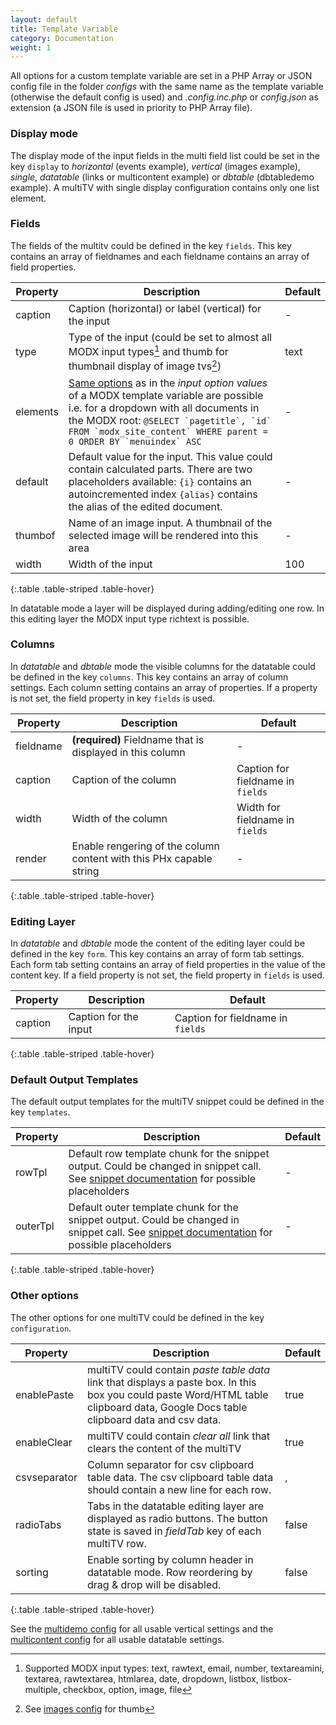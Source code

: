 ```yaml
---
layout: default
title: Template Variable
category: Documentation
weight: 1
---
```


All options for a custom template variable are set in a PHP Array or JSON config file in the folder *configs* with the same name as the template variable (otherwise the default config is used) and *.config.inc.php* or *config.json* as extension (a JSON file is used in priority to PHP Array file).

### Display mode

The display mode of the input fields in the multi field list could be set in the key `display` to *horizontal* (events example), *vertical* (images example), *single*, *datatable* (links or multicontent example) or *dbtable* (dbtabledemo example). A multiTV with single display configuration contains only one list element.

### Fields

The fields of the multitv could be defined in the key `fields`. This key contains an array of fieldnames and each fieldname contains an array of field properties.

Property | Description | Default
-------- | ----------- | -------
caption | Caption (horizontal) or label (vertical) for the input | -
type | Type of the input (could be set to almost all MODX input types[^1] and thumb for thumbnail display of image tvs[^2]) | text
elements | [Same options](http://rtfm.modx.com/evolution/1.0/developers-guide/template-variables/creating-a-template-variable) as in the *input option values* of a MODX template variable are possible i.e. for a dropdown with all documents in the MODX root: ``@SELECT `pagetitle`, `id` FROM `modx_site_content` WHERE parent = 0 ORDER BY `menuindex` ASC`` | -
default | Default value for the input. This value could contain calculated parts. There are two placeholders available: `{i}` contains an autoincremented index `{alias}` contains the alias of the edited document. | -
thumbof | Name of an image input. A thumbnail of the selected image will be rendered into this area | -
width | Width of the input | 100
{:.table .table-striped .table-hover}

[^1]: Supported MODX input types: text, rawtext, email, number, textareamini, textarea, rawtextarea, htmlarea, date, dropdown, listbox, listbox-multiple, checkbox, option, image, file
[^2]: See [images config](https://github.com/Jako/multiTV/blob/master/assets/tvs/multitv/configs/images.config.inc.php) for thumb

In datatable mode a layer will be displayed during adding/editing one row. In this editing layer the MODX input type richtext is possible.

### Columns

In *datatable* and *dbtable* mode the visible columns for the datatable could be defined in the key `columns`. This key contains an array of column settings. Each column setting contains an array of properties. If a property is not set, the field property in key `fields` is used.

Property | Description | Default
-------- | ----------- | -------
fieldname | **(required)** Fieldname that is displayed in this column | -
caption | Caption of the column | Caption for fieldname in `fields`
width | Width of the column | Width for fieldname in `fields`
render | Enable rengering of the column content with this PHx capable string | -
{:.table .table-striped .table-hover}

### Editing Layer

In *datatable* and *dbtable* mode the content of the editing layer could be defined in the key `form`. This key contains an array of form tab settings. Each form tab setting contains an array of field properties in the value of the content key. If a field property is not set, the field property in `fields` is used.

Property | Description | Default
-------- | ----------- | -------
caption | Caption for the input | Caption for fieldname in `fields`
{:.table .table-striped .table-hover}

### Default Output Templates

The default output templates for the multiTV snippet could be defined in the key `templates`.

Property | Description | Default
---- | ----------- | -------
rowTpl | Default row template chunk for the snippet output. Could be changed in snippet call. See [snippet documentation](/snippets.html) for possible placeholders | -
outerTpl | Default outer template chunk for the snippet output. Could be changed in snippet call. See [snippet documentation](/snippets.html) for possible placeholders | -
{:.table .table-striped .table-hover}

### Other options

The other options for one multiTV could be defined in the key `configuration`.

Property | Description | Default
---- | ----------- | -------
enablePaste | multiTV could contain *paste table data* link that displays a paste box. In this box you could paste Word/HTML table clipboard data, Google Docs table clipboard data and csv data. | true
enableClear | multiTV could contain *clear all* link that clears the content of the multiTV | true
csvseparator | Column separator for csv clipboard table data. The csv clipboard table data should contain a new line for each row. | ,
radioTabs | Tabs in the datatable editing layer are displayed as radio buttons. The button state is saved in *fieldTab* key of each multiTV row. | false
sorting | Enable sorting by column header in datatable mode. Row reordering by drag & drop will be disabled. | false
{:.table .table-striped .table-hover}

See the [multidemo config](https://github.com/Jako/multiTV/blob/master/assets/tvs/multitv/configs/multidemo.config.inc.php) for all usable vertical settings and the [multicontent config](https://github.com/Jako/multiTV/blob/master/assets/tvs/multitv/configs/multicontent.config.inc.php) for all usable datatable settings.
